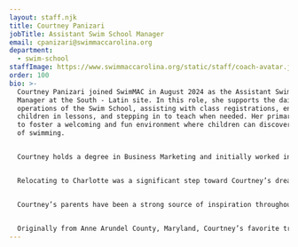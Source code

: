 ```yaml
---
layout: staff.njk
title: Courtney Panizari
jobTitle: Assistant Swim School Manager
email: cpanizari@swimmaccarolina.org
department:
  - swim-school
staffImage: https://www.swimmaccarolina.org/static/staff/coach-avatar.jpg
order: 100
bio: >-
  Courtney Panizari joined SwimMAC in August 2024 as the Assistant Swim School
  Manager at the South - Latin site. In this role, she supports the daily
  operations of the Swim School, assisting with class registrations, engaging
  children in lessons, and stepping in to teach when needed. Her primary goal is
  to foster a welcoming and fun environment where children can discover the joy
  of swimming.


  Courtney holds a degree in Business Marketing and initially worked in sales before finding her true passion in swim instruction. She began her teaching career at Triangle Aquatic Center in Raleigh, where her enthusiasm and commitment led to private lessons and a supervisory role. Courtney’s experience in education, particularly with K-5 students, enhances her approach to managing swim programs and teaching. She is known for her honesty, kindness, and integrity, and she works to ensure a positive experience for every family and child she serves.


  Relocating to Charlotte was a significant step toward Courtney’s dream of combining her love for swimming with her passion for education. She was inspired by SwimMAC’s welcoming culture and its supportive team, and she is excited to help grow the Swim School program to reach more families and inspire young swimmers. To Courtney, SwimMAC feels like a second family—a place where swimmers develop skills, confidence, and lifelong friendships.


  Courtney’s parents have been a strong source of inspiration throughout her life, teaching her the values of resilience and perseverance. She is also deeply influenced by her mentors, Nicolle Hollman and Martha Hocutt, whose guidance has been invaluable to her journey as a coach. One piece of advice that resonates with Courtney is, “Always lead with kindness.” She holds the Dr. Seuss quote, “Unless someone like you cares a whole awful lot, nothing is going to get better. It’s not,” close to her heart, as it reflects her dedication to making a positive impact.


  Originally from Anne Arundel County, Maryland, Courtney’s favorite travel destination is London. Driven, creative, and enthusiastic, she looks forward to continuing her work at SwimMAC and helping young swimmers build confidence and skills in the water.
---
```

